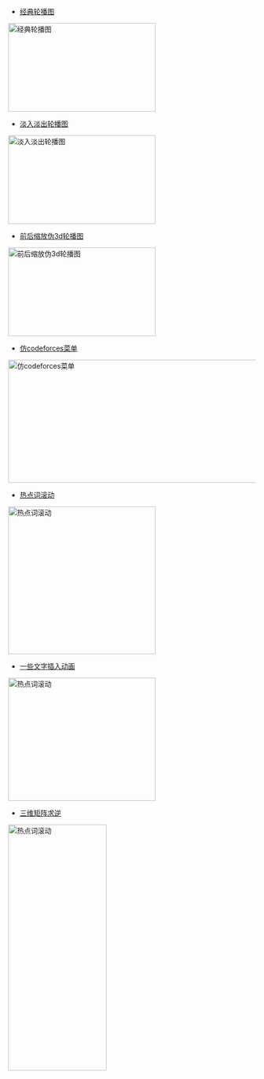 * [经典轮播图](https://r1ader.github.io/demo/js_test.html)

<a href="https://r1ader.github.io/demo/js_test.html"><img src="https://github.com/r1ader/demo/raw/gh-pages/img/js_test.gif" width = "300" height = "180" alt="经典轮播图" align=center /></a>

* [淡入淡出轮播图](https://r1ader.github.io/demo/js_test2.html)

<a href="https://r1ader.github.io/demo/js_test2.html"><img src="https://github.com/r1ader/demo/raw/gh-pages/img/js_test2.gif" width = "300" height = "180" alt="淡入淡出轮播图" align=center /></a>

* [前后缩放伪3d轮播图](https://r1ader.github.io/demo/rollover.html)

<a href="https://r1ader.github.io/demo/rollover.html"><img src="https://github.com/r1ader/demo/raw/gh-pages/img/rollover.gif" width = "300" height = "180" alt="前后缩放伪3d轮播图" align=center /></a>

* [仿codeforces菜单](https://r1ader.github.io/demo/codeforces.html)

<a href="https://r1ader.github.io/demo/codeforces.html"><img src="https://github.com/r1ader/demo/raw/gh-pages/img/codeforces.gif" width = "600" height = "250" alt="仿codeforces菜单" align=center /></a>

* [热点词滚动](https://r1ader.github.io/demo/lun.html)

<a href="https://r1ader.github.io/demo/lun.html"><img src="https://github.com/r1ader/demo/raw/gh-pages/img/lun.gif" width = "300" height = "300" alt="热点词滚动" align=center /></a>

* [一些文字插入动画](https://r1ader.github.io/demo/bezier.html)

<a href="https://r1ader.github.io/demo/bezier.html"><img src="https://github.com/r1ader/demo/raw/gh-pages/img/bezier.gif" width = "300" height = "250" alt="热点词滚动" align=center /></a>

* [三维矩阵求逆](https://r1ader.github.io/demo/Matrix.html)

<a href="https://r1ader.github.io/demo/Matrix.html"><img src="https://github.com/r1ader/demo/raw/gh-pages/img/Matrix.png" width = "200" height = "500" alt="热点词滚动" align=center /></a>